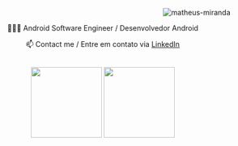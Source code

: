 <p align="right">
   <img src="https://komarev.com/ghpvc/?username=matheus-miranda&label=Profile%20views&color=0e75b6&style=flat" alt="matheus-miranda" />
</p>

<div align="center">
   <p> 👨🏻‍💻 Android Software Engineer / Desenvolvedor Android</p>
   <p> 📫 Contact me / Entre em contato via <a href="https://www.linkedin.com/in/matheusmiranda" target="_blank">LinkedIn</a></p>
</div>

<br />

<!-- github stats -->
<div align="center">
   <img height="140em" src="https://github-readme-stats.vercel.app/api?username=matheus-miranda&show_icons=true&theme=tokyonight&include_all_commits=true&count_private=true" />
   <img height="140em" src="https://github-readme-stats.vercel.app/api/top-langs/?username=matheus-miranda&theme=tokyonight&layout=compact" />
</div>
